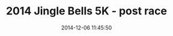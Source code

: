---
id: 72157649217359387
title: 2014 Jingle Bells 5K - post race
cover: https://farm9.staticflickr.com/8589/15337711064_a34bb33556_q.jpg
date: 2014-12-06 11:45:50
photos:
  - thumbnail: https://farm9.staticflickr.com/8589/15337711064_a34bb33556_q.jpg
    original: https://farm9.staticflickr.com/8589/15337711064_2b80bde2b5_o.jpg
  - thumbnail: https://farm8.staticflickr.com/7508/15934207486_180bc2bbba_q.jpg
    original: https://farm8.staticflickr.com/7508/15934207486_a931c6570a_o.jpg
  - thumbnail: https://farm9.staticflickr.com/8583/15774260527_b7366798e5_q.jpg
    original: https://farm9.staticflickr.com/8583/15774260527_7d67f855ac_o.jpg
  - thumbnail: https://farm8.staticflickr.com/7530/15959979315_a1f1c836d2_q.jpg
    original: https://farm8.staticflickr.com/7530/15959979315_db910669ac_o.jpg
  - thumbnail: https://farm8.staticflickr.com/7479/15959331232_75927233fd_q.jpg
    original: https://farm8.staticflickr.com/7479/15959331232_0dbe57a862_o.jpg
  - thumbnail: https://farm9.staticflickr.com/8630/15772581178_6f0075db36_q.jpg
    original: https://farm9.staticflickr.com/8630/15772581178_9274666a7d_o.jpg
  - thumbnail: https://farm8.staticflickr.com/7506/15337709584_8bdef1f2b1_q.jpg
    original: https://farm8.staticflickr.com/7506/15337709584_609085e59a_o.jpg
  - thumbnail: https://farm9.staticflickr.com/8637/15772580638_e53498f969_q.jpg
    original: https://farm9.staticflickr.com/8637/15772580638_b52eda5d1c_o.jpg
  - thumbnail: https://farm8.staticflickr.com/7527/15959978215_1f5c44581a_q.jpg
    original: https://farm8.staticflickr.com/7527/15959978215_c1b06be996_o.jpg
  - thumbnail: https://farm8.staticflickr.com/7555/15337708694_77523a72a6_q.jpg
    original: https://farm8.staticflickr.com/7555/15337708694_e1fcf9f14d_o.jpg
  - thumbnail: https://farm8.staticflickr.com/7571/15773962079_1020d6cd48_q.jpg
    original: https://farm8.staticflickr.com/7571/15773962079_0caae45b6d_o.jpg
  - thumbnail: https://farm8.staticflickr.com/7544/15773962089_9916b0e496_q.jpg
    original: https://farm8.staticflickr.com/7544/15773962089_1fe616ec23_o.jpg
  - thumbnail: https://farm9.staticflickr.com/8634/15340358483_1b300cd617_q.jpg
    original: https://farm9.staticflickr.com/8634/15340358483_df1c25cd59_o.jpg
  - thumbnail: https://farm8.staticflickr.com/7561/15958007081_2809dc2d05_q.jpg
    original: https://farm8.staticflickr.com/7561/15958007081_4729a86185_o.jpg
  - thumbnail: https://farm8.staticflickr.com/7554/15959976635_470938dce2_q.jpg
    original: https://farm8.staticflickr.com/7554/15959976635_67cca0c9b3_o.jpg
  - thumbnail: https://farm8.staticflickr.com/7462/15958006621_a97b9fdf97_q.jpg
    original: https://farm8.staticflickr.com/7462/15958006621_9b62880cda_o.jpg
  - thumbnail: https://farm9.staticflickr.com/8663/15959328102_16f0b7c702_q.jpg
    original: https://farm9.staticflickr.com/8663/15959328102_c65586cb56_o.jpg
  - thumbnail: https://farm8.staticflickr.com/7564/15934203386_e57c690e4c_q.jpg
    original: https://farm8.staticflickr.com/7564/15934203386_7bb4a571e8_o.jpg
  - thumbnail: https://farm9.staticflickr.com/8561/15337706424_04c21011d7_q.jpg
    original: https://farm9.staticflickr.com/8561/15337706424_eff430bd90_o.jpg
  - thumbnail: https://farm8.staticflickr.com/7462/15772578008_4140f7b4c0_q.jpg
    original: https://farm8.staticflickr.com/7462/15772578008_7531f020f2_o.jpg
  - thumbnail: https://farm9.staticflickr.com/8638/15772577598_f65486a88c_q.jpg
    original: https://farm9.staticflickr.com/8638/15772577598_aed52c955a_o.jpg
  - thumbnail: https://farm8.staticflickr.com/7485/15959326732_5aa6d4d73d_q.jpg
    original: https://farm8.staticflickr.com/7485/15959326732_eb403bb1ce_o.jpg
  - thumbnail: https://farm8.staticflickr.com/7476/15340356233_56bae82e5d_q.jpg
    original: https://farm8.staticflickr.com/7476/15340356233_85dcc66092_o.jpg
  - thumbnail: https://farm8.staticflickr.com/7534/15959974585_14b3b41cc1_q.jpg
    original: https://farm8.staticflickr.com/7534/15959974585_4c69d6928e_o.jpg
  - thumbnail: https://farm8.staticflickr.com/7527/15773958999_a91accec6b_q.jpg
    original: https://farm8.staticflickr.com/7527/15773958999_c2d99c9515_o.jpg
---